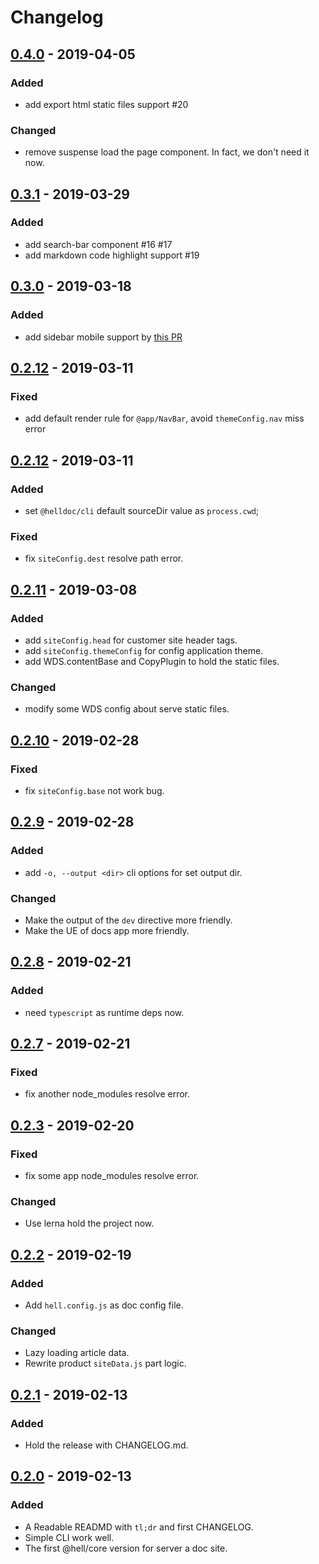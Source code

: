 # Changelog

## [0.4.0](https://github.com/fimars/hell/releases/tag/v0.4.0) - 2019-04-05

### Added

- add export html static files support #20

### Changed

- remove suspense load the page component. In fact, we don't need it now.

## [0.3.1](https://github.com/fimars/hell/releases/tag/v0.3.1) - 2019-03-29

### Added

- add search-bar component #16 #17
- add markdown code highlight support #19

## [0.3.0](https://github.com/fimars/hell/releases/tag/v0.3.0) - 2019-03-18

### Added

- add sidebar mobile support by [this PR](https://github.com/fimars/Hell/pull/14)

## [0.2.12](https://github.com/fimars/hell/releases/tag/v0.2.12) - 2019-03-11

### Fixed

- add default render rule for `@app/NavBar`, avoid `themeConfig.nav` miss error

## [0.2.12](https://github.com/fimars/hell/releases/tag/v0.2.12) - 2019-03-11

### Added

- set `@helldoc/cli` default sourceDir value as `process.cwd`;

### Fixed

- fix `siteConfig.dest` resolve path error.

## [0.2.11](https://github.com/fimars/hell/releases/tag/v0.2.11) - 2019-03-08

### Added

- add `siteConfig.head` for customer site header tags.
- add `siteConfig.themeConfig` for config application theme.
- add WDS.contentBase and CopyPlugin to hold the static files.

### Changed

- modify some WDS config about serve static files.

## [0.2.10](https://github.com/fimars/hell/releases/tag/v0.2.10) - 2019-02-28

### Fixed

- fix `siteConfig.base` not work bug.

## [0.2.9](https://github.com/fimars/hell/releases/tag/v0.2.9) - 2019-02-28

### Added

- add `-o, --output <dir>` cli options for set output dir.

### Changed

- Make the output of the `dev` directive more friendly.
- Make the UE of docs app more friendly.

## [0.2.8](https://github.com/fimars/hell/releases/tag/v0.2.8) - 2019-02-21

### Added

- need `typescript` as runtime deps now.

## [0.2.7](https://github.com/fimars/hell/releases/tag/v0.2.7) - 2019-02-21

### Fixed

- fix another node_modules resolve error.

## [0.2.3](https://github.com/fimars/hell/releases/tag/v0.2.3) - 2019-02-20

### Fixed

- fix some app node_modules resolve error.

### Changed

- Use lerna hold the project now.

## [0.2.2](https://github.com/fimars/hell/releases/tag/v0.2.2) - 2019-02-19

### Added

- Add `hell.config.js` as doc config file.

### Changed

- Lazy loading article data.
- Rewrite product `siteData.js` part logic.

## [0.2.1](https://github.com/fimars/hell/releases/tag/v0.2.1) - 2019-02-13

### Added

- Hold the release with CHANGELOG.md.

## [0.2.0](https://github.com/fimars/hell/releases/tag/v0.2.0) - 2019-02-13

### Added

- A Readable READMD with `tl;dr` and first CHANGELOG.
- Simple CLI work well.
- The first @hell/core version for server a doc site.
